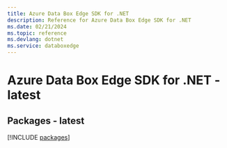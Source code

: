 ```yaml
---
title: Azure Data Box Edge SDK for .NET
description: Reference for Azure Data Box Edge SDK for .NET
ms.date: 02/21/2024
ms.topic: reference
ms.devlang: dotnet
ms.service: databoxedge
---
```

# Azure Data Box Edge SDK for .NET - latest
## Packages - latest
[!INCLUDE [packages](data-box-edge-index.md)]